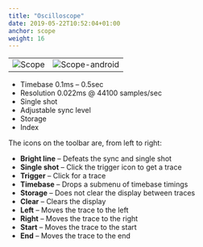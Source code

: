 ```yaml
---
title: "Oscilloscope"
date: 2019-05-22T10:52:04+01:00
anchor: scope
weight: 16
---
```


|     |     |
| --- | --- |
| ![Scope][1] | ![Scope-android][2] |


  * Timebase 0.1ms &ndash; 0.5sec
  * Resolution 0.022ms @ 44100 samples/sec
  * Single shot
  * Adjustable sync level
  * Storage
  * Index

The icons on the toolbar are, from left to right:
 
 *  **Bright line** &ndash; Defeats the sync and single shot
 *  **Single shot** &ndash; Click the trigger icon to get a trace
 *  **Trigger** &ndash; Click for a trace
 *  **Timebase** &ndash; Drops a submenu of timebase timings
 *  **Storage** &ndash; Does not clear the display between traces
 *  **Clear** &ndash; Clears the display
 *  **Left** &ndash; Moves the trace to the left
 *  **Right** &ndash; Moves the trace to the right
 *  **Start** &ndash; Moves the trace to the start
 *  **End** &ndash; Moves the trace to the end

 [1]: images/Scope.png
 [2]: images/Scope-android.png
